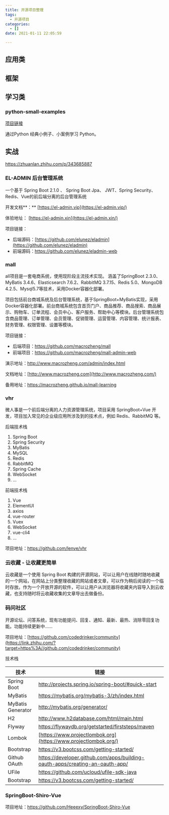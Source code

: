```yaml
---
title: 开源项目整理
tags:
  - 开源项目
categories:
  - []
date: 2021-01-11 22:05:59

---
```


## 应用类



## 框架



## 学习类

### python-small-examples

[项目链接](https://github.com/jackzhenguo/python-small-examples)

通过Python 经典小例子、小案例学习 Python。



## 实战

https://zhuanlan.zhihu.com/p/343685887

### EL-ADMIN 后台管理系统 

一个基于 Spring Boot 2.1.0 、 Spring Boot Jpa、 JWT、Spring Security、Redis、Vue的前后端分离的后台管理系统

开发文档**：** [https://el-admin.vip](https://el-admin.vip/)

体验地址： [https://el-admin.xin](https://el-admin.xin/)

项目链接：

+ 后端源码：[https://github.com/elunez/eladmin](https://github.com/elunez/eladmin)
+ 前端源码：https://github.com/elunez/eladmin-web



### mall

all项目是一套电商系统，使用现阶段主流技术实现。
涵盖了SpringBoot 2.3.0、MyBatis 3.4.6、Elasticsearch 7.6.2、RabbitMQ 3.7.15、Redis 5.0、MongoDB 4.2.5、Mysql5.7等技术，采用Docker容器化部署。

项目包括前台商城系统及后台管理系统，基于SpringBoot+MyBatis实现，采用Docker容器化部署。前台商城系统包含首页门户、商品推荐、商品搜索、商品展示、购物车、订单流程、会员中心、客户服务、帮助中心等模块。后台管理系统包含商品管理、订单管理、会员管理、促销管理、运营管理、内容管理、统计报表、财务管理、权限管理、设置等模块。

项目链接：

+ 后端项目：https://github.com/macrozheng/mall
+ 前端项目：https://github.com/macrozheng/mall-admin-web

演示地址：http://www.macrozheng.com/admin/index.html

文档地址：[http://www.macrozheng.com](http://www.macrozheng.com/)

备用地址：https://macrozheng.github.io/mall-learning

### vhr

微人事是一个前后端分离的人力资源管理系统，项目采用 SpringBoot+Vue 开发，项目加入常见的企业级应用所涉及到的技术点，例如 Redis、RabbitMQ 等。

后端技术栈

1. Spring Boot
2. Spring Security
3. MyBatis
4. MySQL
5. Redis
6. RabbitMQ
7. Spring Cache
8. WebSocket
9. ...

前端技术栈

1. Vue
2. ElementUI
3. axios
4. vue-router
5. Vuex
6. WebSocket
7. vue-cli4
8. ...

项目地址：https://github.com/lenve/vhr

### 云收藏 - 让收藏更简单

云收藏是一个使用 Spring Boot 构建的开源网站，可以让用户在线随时随地收藏的一个网站，在网站上分类整理收藏的网站或者文章，可以作为稍后阅读的一个临时存放。作为一个开放开源的软件，可以让用户从浏览器将收藏夹内容导入到云收藏，也支持随时将云收藏收集的文章导出去做备份。



### 码问社区

开源论坛、问答系统，现有功能提问、回复、通知、最新、最热、消除零回复功能。功能持续更新中……

项目地址：[https://github.com/codedrinker/community](https://link.zhihu.com/?target=https%3A//github.com/codedrinker/community) 

技术栈

| 技术              | 链接                                                         |
| ----------------- | ------------------------------------------------------------ |
| Spring Boot       | http://projects.spring.io/spring-boot/#quick-start           |
| MyBatis           | https://mybatis.org/mybatis-3/zh/index.html                  |
| MyBatis Generator | http://mybatis.org/generator/                                |
| H2                | http://www.h2database.com/html/main.html                     |
| Flyway            | https://flywaydb.org/getstarted/firststeps/maven             |
| Lombok            | [https://www.projectlombok.org](https://www.projectlombok.org/) |
| Bootstrap         | https://v3.bootcss.com/getting-started/                      |
| Github OAuth      | https://developer.github.com/apps/building-oauth-apps/creating-an-oauth-app/ |
| UFile             | https://github.com/ucloud/ufile-sdk-java                     |
| Bootstrap         | https://v3.bootcss.com/getting-started/                      |

### SpringBoot-Shiro-Vue

项目地址：https://github.com/Heeexy/SpringBoot-Shiro-Vue